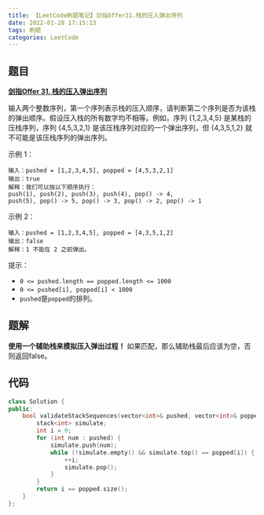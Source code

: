 ```yaml
---
title: 【LeetCode刷题笔记】剑指Offer31.栈的压入弹出序列
date: 2022-01-28 17:15:13
tags: 刷题
categories: LeetCode
---
```

题目
---
[**剑指Offer 31. 栈的压入弹出序列**](https://leetcode-cn.com/problems/zhan-de-ya-ru-dan-chu-xu-lie-lcof/)

输入两个整数序列，第一个序列表示栈的压入顺序，请判断第二个序列是否为该栈的弹出顺序。假设压入栈的所有数字均不相等。例如，序列 {1,2,3,4,5} 是某栈的压栈序列，序列 {4,5,3,2,1} 是该压栈序列对应的一个弹出序列，但 {4,3,5,1,2} 就不可能是该压栈序列的弹出序列。

示例 1：
```
输入：pushed = [1,2,3,4,5], popped = [4,5,3,2,1]
输出：true
解释：我们可以按以下顺序执行：
push(1), push(2), push(3), push(4), pop() -> 4,
push(5), pop() -> 5, pop() -> 3, pop() -> 2, pop() -> 1
```
示例 2：
```
输入：pushed = [1,2,3,4,5], popped = [4,3,5,1,2]
输出：false
解释：1 不能在 2 之前弹出。
```

提示：
* `0 <= pushed.length == popped.length <= 1000`
* `0 <= pushed[i], popped[i] < 1000`
* `pushed`是`popped`的排列。
<!--more-->

题解
---
**使用一个辅助栈来模拟压入弹出过程！**
如果匹配，那么辅助栈最后应该为空，否则返回false。

代码
---
```cpp
class Solution {
public:
    bool validateStackSequences(vector<int>& pushed, vector<int>& popped) {
        stack<int> simulate;
        int i = 0;
        for (int num : pushed) {
            simulate.push(num);
            while (!simulate.empty() && simulate.top() == popped[i]) {
                ++i;
                simulate.pop();
            }
        }
        return i == popped.size();
    }
};
```

